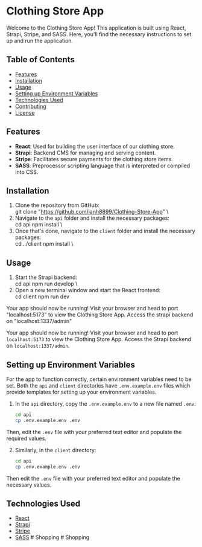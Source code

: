 # Clothing Store App

Welcome to the Clothing Store App! This application is built using React, Strapi, Stripe, and SASS. Here, you'll find the necessary instructions to set up and run the application.

## Table of Contents
- [Features](#features)
- [Installation](#installation)
- [Usage](#usage)
- [Setting up Environment Variables](#setting-up-environment-variables)
- [Technologies Used](#technologies-used)
- [Contributing](#contributing)
- [License](#license)

## Features
- **React**: Used for building the user interface of our clothing store.
- **Strapi**: Backend CMS for managing and serving content.
- **Stripe**: Facilitates secure payments for the clothing store items.
- **SASS**: Preprocessor scripting language that is interpreted or compiled into CSS.

## Installation
1. Clone the repository from GitHub:
   \
   git clone "https://github.com/ianh8899/Clothing-Store-App"
   \
2. Navigate to the `api` folder and install the necessary packages:
   \
   cd api
   npm install
   \
3. Once that's done, navigate to the `client` folder and install the necessary packages:
   \
   cd ../client
   npm install
   \

## Usage
1. Start the Strapi backend:
   \
   cd api
   npm run develop
   \
2. Open a new terminal window and start the React frontend:
   \
   cd client
   npm run dev


Your app should now be running! Visit your browser and head to port "localhost:5173" to view the Clothing Store App.
Access the strapi backend on "localhost:1337/admin"

Your app should now be running! Visit your browser and head to port `localhost:5173` to view the Clothing Store App. Access the Strapi backend on `localhost:1337/admin`.

## Setting up Environment Variables
For the app to function correctly, certain environment variables need to be set. Both the `api` and `client` directories have `.env.example.env` files which provide templates for setting up your environment variables.

1. In the `api` directory, copy the `.env.example.env` to a new file named `.env`:
   ```bash
   cd api
   cp .env.example.env .env


  Then, edit the `.env` file with your preferred text editor and populate the required values.

2. Similarly, in the `client` directory:
   ```bash
   cd api
   cp .env.example.env .env

 Then edit the `.env` file with your preferred text editor and populate the necessary values.

## Technologies Used
- [React](https://reactjs.org/)
- [Strapi](https://strapi.io/)
- [Stripe](https://stripe.com/)
- [SASS](https://sass-lang.com/)
#   S h o p p i n g 
 
 #   S h o p p i n g 
 
 
